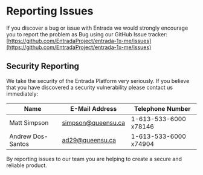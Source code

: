 # Reporting Issues

If you discover a bug or issue with Entrada we would strongly encourage you to report the problem as Bug using our
GitHub Issue tracker: [https://github.com/EntradaProject/entrada-1x-me/issues](https://github.com/EntradaProject/entrada-1x-me/issues)

## Security Reporting

We take the security of the Entrada Platform very seriously. If you believe that you have discovered a security vulnerability please contact us immediately:

| Name              | E-Mail Address                                  | Telephone Number      |
| ----------------- | ----------------------------------------------- | --------------------- |
| Matt Simpson      | [simpson@queensu.ca](mailto:simpson@queensu.ca) | 1-613-533-6000 x78146 |
| Andrew Dos-Santos | [ad29@queensu.ca](ad29@queensu.ca)              | 1-613-533-6000 x74904 |

By reporting issues to our team you are helping to create a secure and reliable product. 
